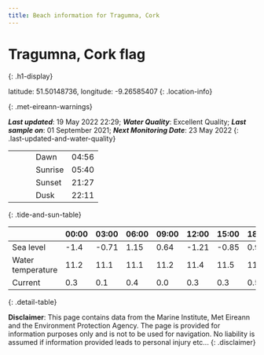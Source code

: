 ```yaml
---
title: Beach information for Tragumna, Cork
---
```

# Tragumna, Cork <span class="material-icons blue-flag" alt="This a Blue Flag beach">flag</span>
{: .h1-display}

latitude: 51.50148736, longitude: -9.26585407
{: .location-info}


{: .met-eireann-warnings}

___Last updated___: 19 May 2022 22:29; ___Water Quality___: Excellent Quality;
___Last sample on___: 01 September 2021; ___Next Monitoring Date___: 23 May 2022
{: .last-updated-and-water-quality}

|   |   |   |   |   |
|---|---|---|---|---|
|   |   |   | Dawn  | 04:56 |
|   |   |   | Sunrise  | 05:40 |
|   |   |   | Sunset  | 21:27 |
|   |   |   | Dusk  | 22:11 |
{: .tide-and-sun-table}

<div></div>

| | 00:00 | 03:00 | 06:00 | 09:00 | 12:00 | 15:00 | 18:00 | 21:00 |
|---|---|---|---|---|---|---|---|---|
| Sea level | -1.4 | -0.71 | 1.15 | 0.64| -1.21 | -0.85 | 0.99 | 0.87 |
| Water temperature | 11.2 | 11.1 | 11.1 | 11.2 | 11.4 | 11.5 | 11.4 | 11.4 |
| Current | 0.3 | 0.1 | 0.4 | 0.0 | 0.3| 0.3 | 0.5 | 0.1 |
{: .detail-table}

__Disclaimer__: This page contains data from the Marine Institute,
Met Eireann and the Environment Protection Agency. The page is provided for
information purposes only and is not to be used for navigation. No liability
is assumed if information provided leads to personal injury etc...
{: .disclaimer}